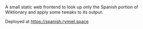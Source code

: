 A small static web frontend to look up only the Spanish portion of Wiktionary and apply some tweaks to its output.

Deployed at https://spanish.rymiel.space
